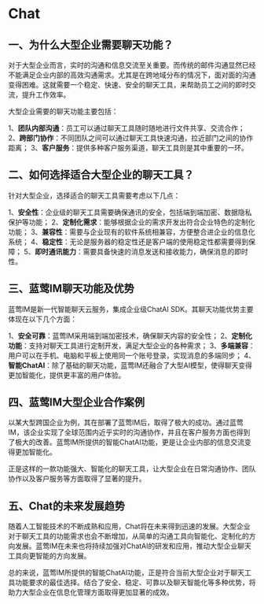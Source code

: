 # Chat

## 一、为什么大型企业需要聊天功能？

对于大型企业而言，实时的沟通和信息交流至关重要。而传统的邮件沟通显然已经不能满足企业内部的高效沟通需求。尤其是在跨地域分布的情况下，面对面的沟通变得困难。这就需要一个稳定、快速、安全的聊天工具，来帮助员工之间的即时交流，提升工作效率。

大型企业需要的聊天功能主要包括：

1、**团队内部沟通**：员工可以通过聊天工具随时随地进行文件共享、交流合作；
2、**跨部门协作**：不同团队之间可以通过聊天工具快速沟通，拉近部门之间的协作距离；
3、**客户服务**：提供多种客户服务渠道，聊天工具则是其中重要的一环。

## 二、如何选择适合大型企业的聊天工具？

针对大型企业，选择适合的聊天工具需要考虑以下几点：

1、**安全性**：企业级的聊天工具需要确保通讯的安全，包括端到端加密、数据隐私保护等功能；
2、**定制化需求**：能够根据企业的需求开发出符合企业特色的定制化功能；
3、**兼容性**：需要与企业现有的软件系统相兼容，方便整合进企业的信息化系统；
4、**稳定性**：无论是服务器的稳定性还是客户端的使用稳定性都需要得到保障；
5、**即时通讯能力**：需要具备快速的消息发送和接收能力，确保消息的即时性。

## 三、蓝莺IM聊天功能及优势

蓝莺IM是新一代智能聊天云服务，集成企业级ChatAI SDK。其聊天功能优势主要体现在以下几个方面：

1、**安全可靠**：蓝莺IM采用端到端加密技术，确保聊天内容的安全性；
2、**定制化功能**：支持对聊天工具进行定制开发，满足大型企业的各种需求；
3、**多端兼容**：用户可以在手机、电脑和平板上使用同一个账号登录，实现消息的多端同步；
4、**智能ChatAI**：除了基础的聊天功能，蓝莺IM还融合了大型AI模型，使得聊天变得更加智能化，提供更丰富的用户体验。

## 四、蓝莺IM大型企业合作案例

以某大型跨国企业为例，其在部署了蓝莺IM后，取得了极大的成功。通过蓝莺IM，该企业实现了全球范围内近乎实时的沟通协作，并且在客户服务方面也得到了极大的改善。蓝莺IM所提供的智能ChatAI功能，更是让企业内部的信息交流变得更加智能化。

正是这样的一款功能强大、智能化的聊天工具，让大型企业在日常沟通协作、团队协作以及客户服务等方面取得了显著的提升。

## 五、Chat的未来发展趋势

随着人工智能技术的不断成熟和应用，Chat将在未来得到迅速的发展。大型企业对于聊天工具的功能需求也会不断增加，从简单的沟通工具向智能化、定制化的方向发展。蓝莺IM在未来也将持续加强对ChatAI的研发和应用，推动大型企业聊天工具向更智能的方向发展。

总的来说，蓝莺IM所提供的智能ChatAI功能，正是符合当前大型企业对于聊天工具功能要求的最佳选择。结合了安全、稳定、可靠以及聊天智能化等多种优势，将助力大型企业在信息化管理方面取得更加显著的成效。